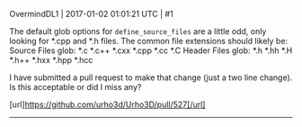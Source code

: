OvermindDL1 | 2017-01-02 01:01:21 UTC | #1

The default glob options for `define_source_files` are a little odd, only looking for *.cpp and *.h files.  The common file extensions should likely be:
Source Files glob:  *.c *.c++ *.cxx *.cpp *.cc *.C
Header Files glob:  *.h *.hh *.H *.h++ *.hxx *.hpp *.hcc

I have submitted a pull request to make that change (just a two line change).  Is this acceptable or did I miss any?

[url]https://github.com/urho3d/Urho3D/pull/527[/url]

-------------------------

